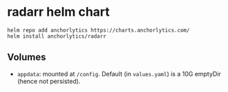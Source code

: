 <!-- app-name: radarr -->
# radarr helm chart

```console
helm repo add anchorlytics https://charts.anchorlytics.com/
helm install anchorlytics/radarr
```

## Volumes
+ `appdata`: mounted at `/config`. Default (in `values.yaml`) is a 10G emptyDir (hence not persisted).
